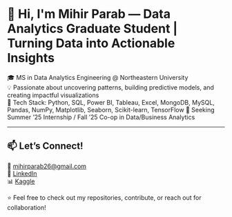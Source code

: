 # 👋 Hi, I'm Mihir Parab — Data Analytics Graduate Student | Turning Data into Actionable Insights

🎓 MS in Data Analytics Engineering @ Northeastern University  
💡 Passionate about uncovering patterns, building predictive models, and creating impactful visualizations  
🧰 Tech Stack: Python, SQL, Power BI, Tableau, Excel, MongoDB, MySQL, Pandas, NumPy, Matplotlib, Seaborn, Scikit-learn, TensorFlow
📍 Seeking Summer ’25 Internship / Fall ’25 Co-op in Data/Business Analytics  

---

## 📫 Let’s Connect!

📧 [mihirparab26@gmail.com](mailto:mihirparab26@gmail.com)  
🔗 [LinkedIn](https://www.linkedin.com/in/mihir-parab)  
📊 [Kaggle](https://www.kaggle.com/mihirparab30p)

⭐ Feel free to check out my repositories, contribute, or reach out for collaboration!
